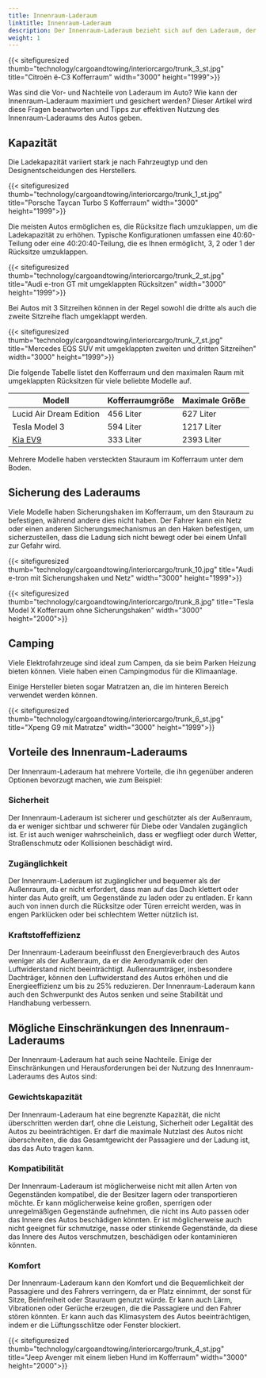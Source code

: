 ```yaml
---
title: Innenraum-Laderaum
linktitle: Innenraum-Laderaum
description: Der Innenraum-Laderaum bezieht sich auf den Laderaum, der durch die Karosserie und die Fenster des Autos eingeschlossen und geschützt ist. Der Innenraum-Laderaum kann je nach Modell und Konfiguration des Autos variieren.
weight: 1
---
```

<!-- markdownlint-disable MD033 -->

{{< sitefiguresized thumb="technology/cargoandtowing/interiorcargo/trunk_3_st.jpg" title="Citroën ë-C3 Kofferraum" width="3000" height="1999">}}

Was sind die Vor- und Nachteile von Laderaum im Auto? Wie kann der Innenraum-Laderaum maximiert und gesichert werden? Dieser Artikel wird diese Fragen beantworten und Tipps zur effektiven Nutzung des Innenraum-Laderaums des Autos geben.

## Kapazität

Die Ladekapazität variiert stark je nach Fahrzeugtyp und den Designentscheidungen des Herstellers.

{{< sitefiguresized thumb="technology/cargoandtowing/interiorcargo/trunk_1_st.jpg" title="Porsche Taycan Turbo S Kofferraum" width="3000" height="1999">}}

Die meisten Autos ermöglichen es, die Rücksitze flach umzuklappen, um die Ladekapazität zu erhöhen. Typische Konfigurationen umfassen eine 40:60-Teilung oder eine 40:20:40-Teilung, die es Ihnen ermöglicht, 3, 2 oder 1 der Rücksitze umzuklappen.

{{< sitefiguresized thumb="technology/cargoandtowing/interiorcargo/trunk_2_st.jpg" title="Audi e-tron GT mit umgeklappten Rücksitzen" width="3000" height="1999">}}

Bei Autos mit 3 Sitzreihen können in der Regel sowohl die dritte als auch die zweite Sitzreihe flach umgeklappt werden.

{{< sitefiguresized thumb="technology/cargoandtowing/interiorcargo/trunk_7_st.jpg" title="Mercedes EQS SUV mit umgeklappten zweiten und dritten Sitzreihen" width="3000" height="1999">}}

Die folgende Tabelle listet den Kofferraum und den maximalen Raum mit umgeklappten Rücksitzen für viele beliebte Modelle auf.

<table class="table table-striped">
<thead>
    <tr>
        <th>Modell</th>
        <th>Kofferraumgröße</th>
        <th>Maximale Größe</th>
    </tr>
</thead>
<tbody>
    <tr>
        <td>Lucid Air Dream Edition</td>
        <td>456 Liter</td>
        <td>627 Liter</td>
    </tr>
    <tr>
        <td>Tesla Model 3</td>
        <td>594 Liter</td>
        <td>1217 Liter</td>
    </tr>
    <tr>
        <td><a href="../../../models/kia/ev9/">Kia EV9</a></td>
        <td>333 Liter</td>
        <td>2393 Liter</td>
    </tr>
</tbody>
</table>

Mehrere Modelle haben versteckten Stauraum im Kofferraum unter dem Boden.

## Sicherung des Laderaums

Viele Modelle haben Sicherungshaken im Kofferraum, um den Stauraum zu befestigen, während andere dies nicht haben. Der Fahrer kann ein Netz oder einen anderen Sicherungsmechanismus an den Haken befestigen, um sicherzustellen, dass die Ladung sich nicht bewegt oder bei einem Unfall zur Gefahr wird.

{{< sitefiguresized thumb="technology/cargoandtowing/interiorcargo/trunk_10.jpg" title="Audi e-tron mit Sicherungshaken und Netz" width="3000" height="1999">}}

{{< sitefiguresized thumb="technology/cargoandtowing/interiorcargo/trunk_8.jpg" title="Tesla Model X Kofferraum ohne Sicherungshaken" width="3000" height="2000">}}

## Camping

Viele Elektrofahrzeuge sind ideal zum Campen, da sie beim Parken Heizung bieten können. Viele haben einen Campingmodus für die Klimaanlage.

Einige Hersteller bieten sogar Matratzen an, die im hinteren Bereich verwendet werden können.

{{< sitefiguresized thumb="technology/cargoandtowing/interiorcargo/trunk_6_st.jpg" title="Xpeng G9 mit Matratze" width="3000" height="1999">}}

## Vorteile des Innenraum-Laderaums

Der Innenraum-Laderaum hat mehrere Vorteile, die ihn gegenüber anderen Optionen bevorzugt machen, wie zum Beispiel:

### Sicherheit

Der Innenraum-Laderaum ist sicherer und geschützter als der Außenraum, da er weniger sichtbar und schwerer für Diebe oder Vandalen zugänglich ist. Er ist auch weniger wahrscheinlich, dass er wegfliegt oder durch Wetter, Straßenschmutz oder Kollisionen beschädigt wird.

### Zugänglichkeit

Der Innenraum-Laderaum ist zugänglicher und bequemer als der Außenraum, da er nicht erfordert, dass man auf das Dach klettert oder hinter das Auto greift, um Gegenstände zu laden oder zu entladen. Er kann auch von innen durch die Rücksitze oder Türen erreicht werden, was in engen Parklücken oder bei schlechtem Wetter nützlich ist.

### Kraftstoffeffizienz

Der Innenraum-Laderaum beeinflusst den Energieverbrauch des Autos weniger als der Außenraum, da er die Aerodynamik oder den Luftwiderstand nicht beeinträchtigt. Außenraumträger, insbesondere Dachträger, können den Luftwiderstand des Autos erhöhen und die Energieeffizienz um bis zu 25% reduzieren. Der Innenraum-Laderaum kann auch den Schwerpunkt des Autos senken und seine Stabilität und Handhabung verbessern.

## Mögliche Einschränkungen des Innenraum-Laderaums

Der Innenraum-Laderaum hat auch seine Nachteile. Einige der Einschränkungen und Herausforderungen bei der Nutzung des Innenraum-Laderaums des Autos sind:

### Gewichtskapazität

Der Innenraum-Laderaum hat eine begrenzte Kapazität, die nicht überschritten werden darf, ohne die Leistung, Sicherheit oder Legalität des Autos zu beeinträchtigen. Er darf die maximale Nutzlast des Autos nicht überschreiten, die das Gesamtgewicht der Passagiere und der Ladung ist, das das Auto tragen kann.

### Kompatibilität

Der Innenraum-Laderaum ist möglicherweise nicht mit allen Arten von Gegenständen kompatibel, die der Besitzer lagern oder transportieren möchte. Er kann möglicherweise keine großen, sperrigen oder unregelmäßigen Gegenstände aufnehmen, die nicht ins Auto passen oder das Innere des Autos beschädigen könnten. Er ist möglicherweise auch nicht geeignet für schmutzige, nasse oder stinkende Gegenstände, da diese das Innere des Autos verschmutzen, beschädigen oder kontaminieren könnten.

### Komfort

Der Innenraum-Laderaum kann den Komfort und die Bequemlichkeit der Passagiere und des Fahrers verringern, da er Platz einnimmt, der sonst für Sitze, Beinfreiheit oder Stauraum genutzt würde. Er kann auch Lärm, Vibrationen oder Gerüche erzeugen, die die Passagiere und den Fahrer stören könnten. Er kann auch das Klimasystem des Autos beeinträchtigen, indem er die Lüftungsschlitze oder Fenster blockiert.

{{< sitefiguresized thumb="technology/cargoandtowing/interiorcargo/trunk_4_st.jpg" title="Jeep Avenger mit einem lieben Hund im Kofferraum" width="3000" height="2000">}}
